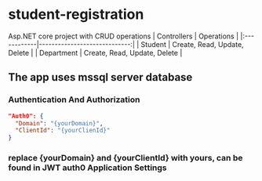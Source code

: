 # student-registration
Asp.NET core project with CRUD operations
| Controllers |           Operations         |
|:------------|-----------------------------:|
| Student     | Create, Read, Update, Delete |
| Department  | Create, Read, Update, Delete |


## The app uses mssql server database

### Authentication And Authorization
```JSON
"Auth0": {
  "Domain": "{yourDomain}",
  "ClientId": "{yourClienId}"
}
```
### replace {yourDomain} and {yourClientId} with yours, can be found in JWT auth0 Application Settings
